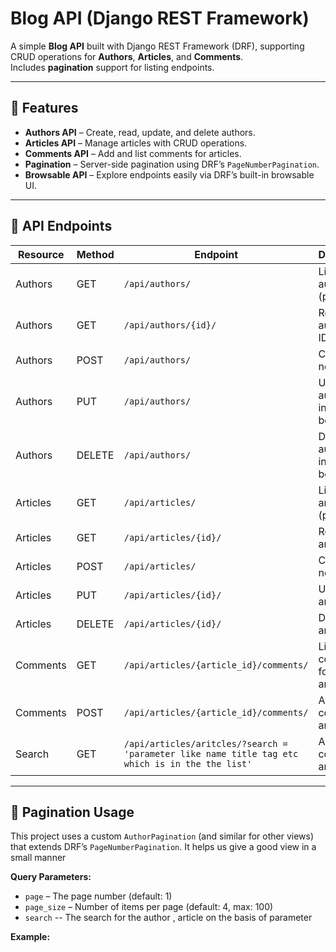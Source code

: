# Blog API (Django REST Framework)

A simple **Blog API** built with Django REST Framework (DRF), supporting CRUD operations for **Authors**, **Articles**, and **Comments**.  
Includes **pagination** support for listing endpoints.

---

## 🚀 Features

- **Authors API** – Create, read, update, and delete authors.
- **Articles API** – Manage articles with CRUD operations.
- **Comments API** – Add and list comments for articles.
- **Pagination** – Server-side pagination using DRF’s `PageNumberPagination`.
- **Browsable API** – Explore endpoints easily via DRF’s built-in browsable UI.

---

## 📂 API Endpoints

| Resource         | Method | Endpoint                                      | Description                          |
|------------------|--------|-----------------------------------------------|--------------------------------------|
| Authors          | GET    | `/api/authors/`                               | List all authors (paginated)         |
| Authors          | GET    | `/api/authors/{id}/`                          | Retrieve author by ID                |
| Authors          | POST   | `/api/authors/`                               | Create a new author                  |
| Authors          | PUT    | `/api/authors/`                               | Update author (ID in request body)   |
| Authors          | DELETE | `/api/authors/`                               | Delete author (ID in request body)   |
| Articles         | GET    | `/api/articles/`                              | List all articles (paginated)        |
| Articles         | GET    | `/api/articles/{id}/`                         | Retrieve article by ID               |
| Articles         | POST   | `/api/articles/`                              | Create a new article                 |
| Articles         | PUT    | `/api/articles/{id}/`                         | Update article by ID                 |
| Articles         | DELETE | `/api/articles/{id}/`                         | Delete article by ID                 |
| Comments         | GET    | `/api/articles/{article_id}/comments/`        | List all comments for an article     |
| Comments         | POST   | `/api/articles/{article_id}/comments/`        | Add comment to an article            |
| Search        | GET   | `/api/articles/aritcles/?search = 'parameter like name title tag etc which is in the the list'`        | Add comment to an article            |

---

## 🔄 Pagination Usage

This project uses a custom `AuthorPagination` (and similar for other views) that extends DRF’s `PageNumberPagination`.
It helps us give a good view in a small manner

**Query Parameters:**
- `page` – The page number (default: 1)
- `page_size` – Number of items per page (default: 4, max: 100)
- `search` -- The search for the author , article on the basis of parameter

**Example:**
